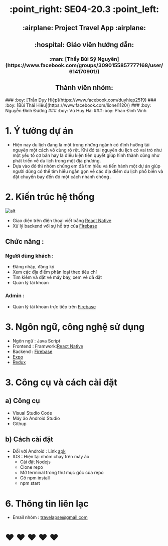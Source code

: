 <h1 align="center"> :point_right: SE04-20.3 :point_left:</h1>
<h2 align="center"> :airplane: Project Travel App :airplane: </h2>
<h2 align="center">  :hospital: Giáo viên hướng dẫn: </h2>
<h3 align="center"> :man:  [Thầy Bùi Sỹ Nguyên](https://www.facebook.com/groups/3090155857777168/user/614170901/) </h3>
<h2 align="center"> Thành viên nhóm: </h2>
### :boy:  [Trần Duy Hiệp](https://www.facebook.com/duyhiep2519)
### :boy:  [Bùi Thái Hiếu](https://www.facebook.com/lionel1120/)
### :boy:  Nguyễn Đình Đương
### :boy:  Vũ Huy Hải
### :boy:  Phan Đình Vinh

# 1. Ý tưởng dự án
* Hiện nay du lịch đang là một trong những ngành có định hướng tài nguyên một cách vô cùng rõ rệt. Khi đó tài nguyên du lịch có vai trò như một yếu tố cơ bản hay là điều kiện tiên quyết giúp hình thành cũng như phát triển về du lịch trong một địa phương.
* Dựa vào đó thì nhóm chúng em đã tìm hiểu và tiến hành một dự án giúp người dùng có thể tìm hiểu ngắn gọn về các địa điểm du lịch phổ biến và đặt chuyến bay đến đó một cách nhanh chóng .
# 2. Kiến trúc hệ thống

![alt](https://scontent.fhan2-1.fna.fbcdn.net/v/t1.15752-9/133816867_314326413225670_7406264670737708448_n.png?_nc_cat=101&ccb=2&_nc_sid=ae9488&_nc_ohc=3NweuzsZrgoAX_dtdKD&_nc_ht=scontent.fhan2-1.fna&oh=602b1e4bf5d5fa5beb3f129616caba66&oe=60155E74)
*  Giao diện trên điện thoại viết bằng [React Native](https://reactnative.dev) 
*  Xử lý backend với sự hỗ trợ của [Firebase](https://firebase.google.com)
## Chức năng :
### Người dùng khách : 
* Đăng nhập, đăng ký
* Xem các địa điểm phân loại theo tiêu chí
* Tìm kiếm và đặt vé máy bay, xem vé đã đặt
* Quản lý tài khoản
### Admin :
* Quản lý tài khoản trực tiếp trên [Firebase](https://firebase.google.com)

# 3. Ngôn ngữ, công nghệ sử dụng
*  Ngôn ngữ : Java Script
*  Frontend : Framwork:[React Native](https://reactnative.dev) 
*  Backend : [Firebase](https://firebase.google.com)
*  [Expo](https://docs.expo.io/) 
*  [Redux](https://redux.js.org/)
# 3. Công cụ và cách cài đặt
## a) Công cụ
* Visual Studio Code
* Máy ảo Android Studio
* Githup
## b) Cách cài đặt
*  Đối với Android : Link [apk](https://drive.google.com/file/d/1s4uLdiyt8gNuwmnSXlGBB4DOVrN-aRxj/view?usp=sharing)
*  IOS : Hiện tại nhóm chạy trên máy ảo
   - Cài đặt [Nodejs](https://nodejs.org/en)
   - Clone repo 
   - Mở terminal trong thư mục gốc của repo
   - Gõ npm install
   - npm start
# 6. Thông tin liên lạc
* Email nhóm : travelapse@gmail.com
# :heart: :heart: :heart: :heart: :heart:

